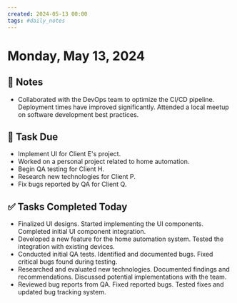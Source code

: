 ```yaml
---
created: 2024-05-13 00:00
tags: #daily_notes
---
```


# Monday, May 13, 2024

## 📓 Notes
- Collaborated with the DevOps team to optimize the CI/CD pipeline. Deployment times have improved significantly. Attended a local meetup on software development best practices.

## 📅 Task Due
- Implement UI for Client E's project.
- Worked on a personal project related to home automation.
- Begin QA testing for Client H.
- Research new technologies for Client P.
- Fix bugs reported by QA for Client Q.

## ✅ Tasks Completed Today
- Finalized UI designs. Started implementing the UI components. Completed initial UI component integration.
- Developed a new feature for the home automation system. Tested the integration with existing devices.
- Conducted initial QA tests. Identified and documented bugs. Fixed critical bugs found during testing.
- Researched and evaluated new technologies. Documented findings and recommendations. Discussed potential implementations with the team.
- Reviewed bug reports from QA. Fixed reported bugs. Tested fixes and updated bug tracking system.